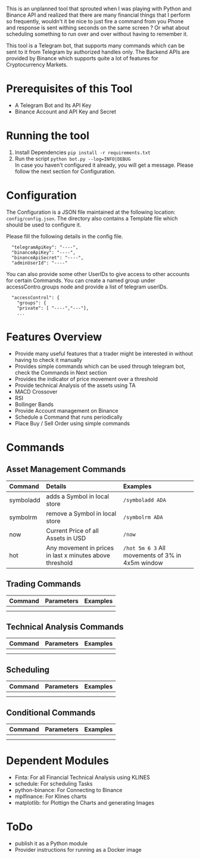 This is an unplanned tool that sprouted when I was playing with Python and Binance API and realized that there are many financial 
things that I perform so frequently, wouldn't it be nice to just fire a command from you Phone and response is sent withing seconds on the same screen ?
Or what about scheduling something to run over and over without having to remember it.

This tool is a Telegram bot, that supports many commands which can be sent to it from Telegram by authorized handles only.
The Backend APIs are provided by Binance which supports quite a lot of features for Cryptocurrency Markets.

# Prerequisites of this Tool
- A Telegram Bot and Its API Key
- Binance Account and API Key and Secret

# Running the tool
1. Install Dependencies `pip install -r requirements.txt`
2. Run the script `python bot.py --log=INFO|DEBUG`  
In case you haven't configured it already, you will get a message.
Please follow the next section for Configuration.

# Configuration
The Configuration is a JSON file maintained at the following location: `config/config.json`. 
The directory also contains a Template file which should be used to configure it.

Please fill the following details in the config file.
```
  "telegramApiKey": "----",
  "binanceApiKey": "----",
  "binanceApiSecret": "----",
  "adminUserId": "----"
```

You can also provide some other UserIDs to give access to other accounts for certain Commands.
You can create a named group under accessContro.groups node and provide a list of telegram userIDs. 
```
  "accessControl": {
    "groups": {
    "private": [ "----","---"],
    ...
```

# Features Overview
- Provide many useful features that a trader might be interested in without having to check it manually 
- Provides simple commands which can be used through telegram bot, check the Commands in Next section
- Provides the indicator of price movement over a threshold
- Provide technical Analysis of the assets using TA
 - MACD Crossover
 - RSI
 - Bollinger Bands
- Provide Account management on Binance
- Schedule a Command that runs periodically
- Place Buy / Sell Order using simple commands

# Commands
## Asset Management Commands
| Command  | Details| Examples |
| :---- | :---- | :----|
| symboladd | adds a Symbol in local store     | `/symboladd ADA`   |
| symbolrm  | remove a Symbol in local store   | `/symbolrm ADA`  |
| now       | Current Price of all Assets in USD      | `/now` |
| hot       | Any movement in prices in last x minutes above threshold | `/hot 5m 6 3` All movements of 3% in 4x5m window |

## Trading Commands
| Command  | Parameters| Examples |
| :---- | :---- | :----|
|   |   |   |
|   |   |   |
## Technical Analysis Commands
| Command  | Parameters| Examples |
| :---- | :---- | :----|
|   |   |   |
|   |   |   |
## Scheduling
| Command  | Parameters| Examples |
| :---- | :---- | :----|
|   |   |   |
|   |   |   |
## Conditional Commands
| Command  | Parameters| Examples |
| :---- | :---- | :----|
|   |   |   |
|   |   |   |


# Dependent Modules
- Finta: For all Financial Technical Analysis using KLINES
- schedule: For scheduling Tasks
- python-binance: For Connecting to Binance
- mplfinance: For Klines charts
- matplotlib: for Plottign the Charts and generating Images 

# ToDo
- publish it as a Python module
- Provider instructions for running as a Docker image